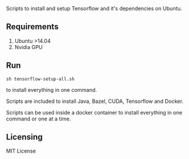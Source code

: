 Scripts to install and setup Tensorflow and it's dependencies on Ubuntu.

## Requirements
1. Ubuntu >14.04
2. Nvidia GPU

## Run
    sh tensorflow-setup-all.sh
to install everything in one command.

Scripts are included to install Java, Bazel, CUDA, Tensorflow and Docker.

Scripts can be used inside a docker container to install everything in one command or one at a time.

## Licensing

MIT License